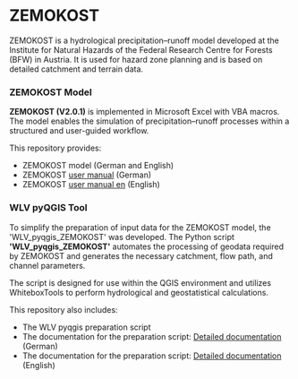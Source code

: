 # ZEMOKOST

ZEMOKOST is a hydrological precipitation–runoff model developed at the Institute for Natural Hazards of the Federal Research Centre for Forests (BFW) in Austria.
It is used for hazard zone planning and is based on detailed catchment and terrain data.

### ZEMOKOST Model

**ZEMOKOST (V2.0.1)** is implemented in Microsoft Excel with VBA macros.
The model enables the simulation of precipitation–runoff processes within a structured and user-guided workflow.

This repository provides:

- ZEMOKOST model (German and English)
- ZEMOKOST [user manual](zemokost_manual_de.md) (German)
- ZEMOKOST [user manual en](zemokost_user_manual.md)  (English)

### WLV pyQGIS Tool

To simplify the preparation of input data for the ZEMOKOST model, the 'WLV_pyqgis_ZEMOKOST' was developed.
The Python script **'WLV_pyqgis_ZEMOKOST'** automates the processing of geodata required by ZEMOKOST and generates the necessary catchment, flow path, and channel parameters.

The script is designed for use within the QGIS environment and utilizes WhiteboxTools to perform hydrological and geostatistical calculations.

This repository also includes:

- The WLV pyqgis preparation script
- The documentation for the preparation script: [Detailed documentation](toolbox_zemokost_de.md) (German)
- The documentation for the preparation script: [Detailed documentation](toolbox_zemokost_en.md) (English)

